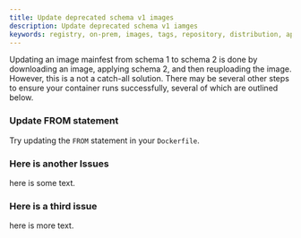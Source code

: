 ```yaml
---
title: Update deprecated schema v1 images
description: Update deprecated schema v1 iamges
keywords: registry, on-prem, images, tags, repository, distribution, api, advanced, manifest
---
```


Updating an image mainfest from schema 1 to schema 2 is done by downloading an
image, applying schema 2, and then reuploading the image. However, this is a not
a catch-all solution. There may be several other steps to ensure your container
runs successfully, several of which are outlined below.

### Update FROM statement

Try updating the `FROM` statement in your `Dockerfile`.

### Here is another Issues

here is some text.

### Here is a third issue

here is more text.
